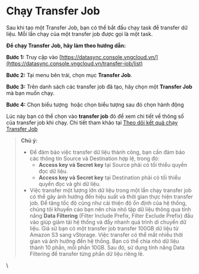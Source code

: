 # Chạy Transfer Job

Sau khi tạo một Transfer Job, bạn có thể bắt đầu chạy task để transfer dữ liệu. Mỗi lần chạy của một transfer job được gọi là một task. 

**Để chạy Transfer Job, hãy làm theo hướng dẫn:**

**Bước 1:** Truy cập vào [https://datasync.console.vngcloud.vn/](https://datasync.console.vngcloud.vn/transfer-job/list)

**Bước 2:** Tại menu bên trái, chọn mục **Transfer Job**. 

**Bước 3:** Trên danh sách các transfer job đã tạo, hãy chọn một **Transfer Job** mà bạn muốn chạy. 

**Bước 4:** Chọn biểu tượng <img src="http://docs.vngcloud.vn/download/thumbnails/73761189/image2024-3-14_10-4-28.png?version=1&#x26;modificationDate=1710385469000&#x26;api=v2" alt="" data-size="line"> hoặc chọn biểu tượng <img src="http://docs.vngcloud.vn/download/thumbnails/73761189/image2024-3-14_10-4-58.png?version=1&#x26;modificationDate=1710385499000&#x26;api=v2" alt="" data-size="line">sau đó chọn hành động <img src="http://docs.vngcloud.vn/download/thumbnails/73761189/image2024-3-14_10-5-14.png?version=1&#x26;modificationDate=1710385515000&#x26;api=v2" alt="" data-size="line">

Lúc này bạn có thể chọn vào **transfer job** đó để xem chi tiết về thông số của transfer job khi chạy. Chi tiết tham khảo tại [Theo dõi kết quả chạy Transfer Job](https://docs.vngcloud.vn/vng-cloud-document/vn/datasync/cac-tinh-nang-cua-datasync/theo-doi-ket-qua-chay-transfer-job)

> **Chú ý:**
>
> * Để đảm bảo việc transfer dữ liệu thành công, bạn cần đảm bảo các thông tin Source và Destination hợp lệ, trong đó: 
>   * **Access key và Secret key** tại Source phải có tối thiểu quyền đọc dữ liệu.
>   * **Access key và Secret key** tại Destination phải có tối thiểu quyền đọc và ghi dữ liệu.
> * Việc transfer một lượng lớn dữ liệu trong một lần chạy transfer job có thể gây ảnh hưởng đến hiệu suất và thời gian thực hiện transfer job. Để tăng tốc độ cũng như cải thiện độ ổn định của hệ thống, chúng tôi khuyến cáo bạn nên chia nhỏ tập dữ liệu thông qua tính năng **Data Filtering** (Filter Include Prefix, Filter Exclude Prefix) đầu vào giúp giảm tải hệ thống và đẩy nhanh quá trình di chuyển dữ liệu. Giả sử bạn có một transfer job transfer 100GB dữ liệu từ Amazon S3 sang vStorage. Việc transfer có thể mất nhiều thời gian và ảnh hưởng đến hệ thống. Bạn có thể chia nhỏ dữ liệu thành 10 phần, mỗi phần 10GB. Sau đó, sử dụng tính năng Data Filtering để transfer từng phần dữ liệu riêng lẻ. 

\
